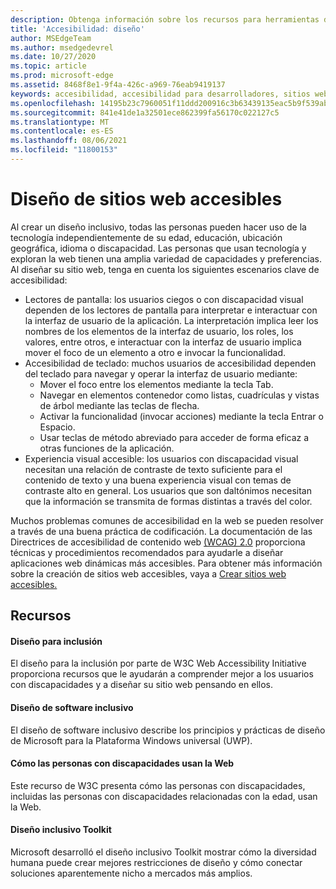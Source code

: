 ```yaml
---
description: Obtenga información sobre los recursos para herramientas de diseño inclusivas y procedimientos recomendados.
title: 'Accesibilidad: diseño'
author: MSEdgeTeam
ms.author: msedgedevrel
ms.date: 10/27/2020
ms.topic: article
ms.prod: microsoft-edge
ms.assetid: 8468f8e1-9f4a-426c-a969-76eab9419137
keywords: accesibilidad, accesibilidad para desarrolladores, sitios web accesibles, edge, desarrollo web, ARIA, desarrollador, UIA, Automatización de la interfaz de usuario
ms.openlocfilehash: 14195b23c7960051f11ddd200916c3b63439135eac5b9f539abe4988d6870892
ms.sourcegitcommit: 841e41de1a32501ece862399fa56170c022127c5
ms.translationtype: MT
ms.contentlocale: es-ES
ms.lasthandoff: 08/06/2021
ms.locfileid: "11800153"
---
```

# <a name="designing-accessible-websites"></a>Diseño de sitios web accesibles  

Al crear un diseño inclusivo, todas las personas pueden hacer uso de la tecnología independientemente de su edad, educación, ubicación geográfica, idioma o discapacidad.  Las personas que usan tecnología y exploran la web tienen una amplia variedad de capacidades y preferencias.  Al diseñar su sitio web, tenga en cuenta los siguientes escenarios clave de accesibilidad:

*   Lectores de pantalla: los usuarios ciegos o con discapacidad visual dependen de los lectores de pantalla para interpretar e interactuar con la interfaz de usuario de la aplicación.  La interpretación implica leer los nombres de los elementos de la interfaz de usuario, los roles, los valores, entre otros, e interactuar con la interfaz de usuario implica mover el foco de un elemento a otro e invocar la funcionalidad.
*   Accesibilidad de teclado: muchos usuarios de accesibilidad dependen del teclado para navegar y operar la interfaz de usuario mediante:
    *   Mover el foco entre los elementos mediante la tecla Tab.
    *   Navegar en elementos contenedor como listas, cuadrículas y vistas de árbol mediante las teclas de flecha.
    *   Activar la funcionalidad \(invocar acciones\) mediante la tecla Entrar o Espacio.
    *   Usar teclas de método abreviado para acceder de forma eficaz a otras funciones de la aplicación.
*   Experiencia visual accesible: los usuarios con discapacidad visual necesitan una relación de contraste de texto suficiente para el contenido de texto y una buena experiencia visual con temas de contraste alto en general.  Los usuarios que son daltónimos necesitan que la información se transmita de formas distintas a través del color.

Muchos problemas comunes de accesibilidad en la web se pueden resolver a través de una buena práctica de codificación.  La documentación de las Directrices de accesibilidad de contenido web [(WCAG) 2.0](https://www.w3.org/TR/WCAG20) proporciona técnicas y procedimientos recomendados para ayudarle a diseñar aplicaciones web dinámicas más accesibles.  Para obtener más información sobre la creación de sitios web accesibles, vaya a [Crear sitios web accesibles.](./build/index.md)

## <a name="resources"></a>Recursos  

#### [<a name="designing-for-inclusion"></a>Diseño para inclusión](https://w3.org/WAI/users/Overview.html)  

El diseño para la inclusión por parte de W3C Web Accessibility Initiative proporciona recursos que le ayudarán a comprender mejor a los usuarios con discapacidades y a diseñar su sitio web pensando en ellos.

#### [<a name="designing-inclusive-software"></a>Diseño de software inclusivo](https://msdn.microsoft.com/windows/uwp/accessibility/designing-inclusive-software)  

El diseño de software inclusivo describe los principios y prácticas de diseño de Microsoft para la Plataforma Windows universal (UWP).

#### [<a name="how-people-with-disabilities-use-the-web"></a>Cómo las personas con discapacidades usan la Web](https://www.w3.org/WAI/intro/people-use-web/Overview.html)  

Este recurso de W3C presenta cómo las personas con discapacidades, incluidas las personas con discapacidades relacionadas con la edad, usan la Web.

#### [<a name="inclusive-design-toolkit"></a>Diseño inclusivo Toolkit](https://www.microsoft.com/design/practice#howwemake-section)  

Microsoft desarrolló el diseño inclusivo Toolkit mostrar cómo la diversidad humana puede crear mejores restricciones de diseño y cómo conectar soluciones aparentemente nicho a mercados más amplios.

